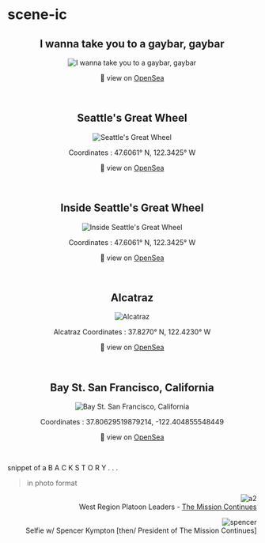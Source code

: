 # scene-ic 

<h2 align="center"> I wanna take you to a gaybar, gaybar </h2>
<div align="center">
  
![I wanna take you to a gaybar, gaybar](https://lh3.googleusercontent.com/4Oyla4l2SnzRzHSJY9ElJzcdBh40HTgEV4FVFN78dkhMnx_-Gm2IeqMTeTuUUVDMlHMW6hxTBV-eq3pEb65Vyk_z7wt_Ovxr60ZB0-Y=w600)

👀 view on [OpenSea](https://opensea.io/assets/0x495f947276749ce646f68ac8c248420045cb7b5e/12714204501747205633217818940794087116270597844190628696059582165031596326913)

</div>

<br>

<h2 align="center"> Seattle's Great Wheel </h2>
<div align="center">
  
![Seattle's Great Wheel](https://lh3.googleusercontent.com/K-XJF1yRt88PYLKYotR_58UXGaY673vzLbv6ZNXnArRsBLnhCEiF0mLn1jdeCyx2Y3X3x_2Zd2tGzhDZ37nHRXdOQws1tweYrUTYTw=w600)

Coordinates : 47.6061° N, 122.3425° W

👀 view on [OpenSea](https://opensea.io/assets/0x495f947276749ce646f68ac8c248420045cb7b5e/12714204501747205633217818940794087116270597844190628696059582161733061443585)  
  
</div>
 
<br>

<h2 align="center"> Inside Seattle's Great Wheel </h2>
<div align="center">
  
![Inside Seattle's Great Wheel](https://lh3.googleusercontent.com/iqtecbm4utvy3jCqFD3GiSmhArAJyLd-fQ2HNu-DJNCtDKaKiywYXBs5nKG5gtO_kWW7C9gP9JxUyKXjLTO3X_Y2z4MQ4ZWJ0V7yCkA=w600)

Coordinates : 47.6061° N, 122.3425° W

  👀 view on [OpenSea](https://opensea.io/assets/0x495f947276749ce646f68ac8c248420045cb7b5e/12714204501747205633217818940794087116270597844190628696059582166131107954689)
  
</div>

<br>

<h2 align="center"> Alcatraz </h2>
<div align="center">
  
![Alcatraz](https://lh3.googleusercontent.com/X2_dBreHuRu_Xrbt_mM8fNsKjOzhMpsQjpeqyu3faGlglkG0ZLttBHGRH3yy-IpnEOqOu-R6a1X1x1d_loXY3kTxFL2mLKLfxLIcNQ=s0)
 
Alcatraz Coordinates : 37.8270° N, 122.4230° W

👀 view on [OpenSea](https://opensea.io/assets/0x495f947276749ce646f68ac8c248420045cb7b5e/12714204501747205633217818940794087116270597844190628696059582163932084699137)
  
</div>

<br>

<h2 align="center"> Bay St. San Francisco, California </h2>
<div align="center">
  
![Bay St. San Francisco, California](https://lh3.googleusercontent.com/PL00FsaZ5CW1TqOOqsxbTk0HNLPiRpgcjHzakl7Feqa_QM7zb5tZtDR-im0-fE8iQ2nL2N2IS81I6uwCGB7eb-pt19ki6Ze7_rGC=s0)
 
Coordinates : 37.80629519879214, -122.404855548449

👀 view on [OpenSea](xxx)
  
</div>

<br>

snippet of a B A C K S T O R Y . . . 
> in photo format

<div align="right">

![a2](https://polywork-production.imgix.net/usy6slf2bmse59wvyj4p3wn50rid?ixlib=rails-4.2.0&w=650&auto=format&dpr=1&q=75) <br>
West Region Platoon Leaders - [The Mission Continues](https://www.missioncontinues.org/)<br>

![spencer](https://polywork-production.imgix.net/nx5n9h8f9pkmsu5q2m5ejy7n5ws1?ixlib=rails-4.2.0&w=650&auto=format&dpr=1&q=75)<br>
Selfie w/ Spencer Kympton [then/ President of The Mission Continues]

</div>
